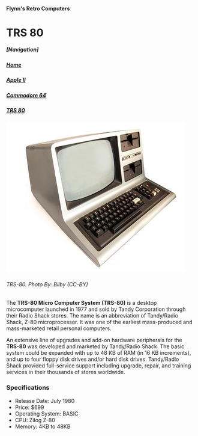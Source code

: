 <!DOCTYPE html>
<html>

<head>
	<meta charset="utf-8">
	<title>Flynn's Retro Computers</title>
</head>

<body>
<h4>Flynn's Retro Computers</h4>
<h1>TRS 80</h1>

<h5>[Navigation]</h5>
<h5><a href="index.html">Home</a></h5>
<h5><a href="apple-ii.html">Apple II</a></h5>
<h5><a href="commodore-64.html">Commodore 64</a></h5>
<h5><em><a href="trs-80.html">TRS 80</a></em></h5>
<img src="trs-80.jpg" alt=TRS-80>


<h6>TRS-80. <em>Photo By: Bilby (CC-BY)</em></h6>

<p>The <strong>TRS-80 Micro Computer System (TRS-80)</strong> is a desktop microcomputer launched in 1977 and sold by Tandy Corporation through their Radio Shack stores. The name is an abbreviation of Tandy/Radio Shack, Z-80 microprocessor. It was one of the earliest mass-produced and mass-marketed retail personal computers.</p>

<p>An extensive line of upgrades and add-on hardware peripherals for the <strong>TRS-80 </strong>was developed and marketed by Tandy/Radio Shack. The basic system could be expanded with up to 48 KB of RAM (in 16 KB increments), and up to four floppy disk drives and/or hard disk drives. Tandy/Radio Shack provided full-service support including upgrade, repair, and training services in their thousands of stores worldwide.</p>


<h3>Specifications</h3>
<ul>
	<li>Release Date: July 1980</li>
	<li>Price: $699</li>
	<li>Operating System: BASIC</li>
	<li>CPU: Zilog Z-80</li>
	<li>Memory: 4KB to 48KB</li>
</ul>
</body>

<html>